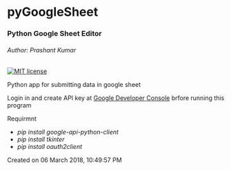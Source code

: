 # pyGoogleSheet
### Python Google Sheet Editor

###### Author: Prashant Kumar

[![MIT license](http://img.shields.io/badge/license-MIT-brightgreen.svg)](http://opensource.org/licenses/MIT)

Python app for submitting data in google sheet

Login in and create API key at [Google Developer Console](https://console.developers.google.com/apis/library/sheets.googleapis.com) brfore running this program

Requirmnt

- *pip install google-api-python-client*
- *pip install tkinter*
- *pip install oauth2client*











Created on 06 March 2018, 10:49:57 PM
